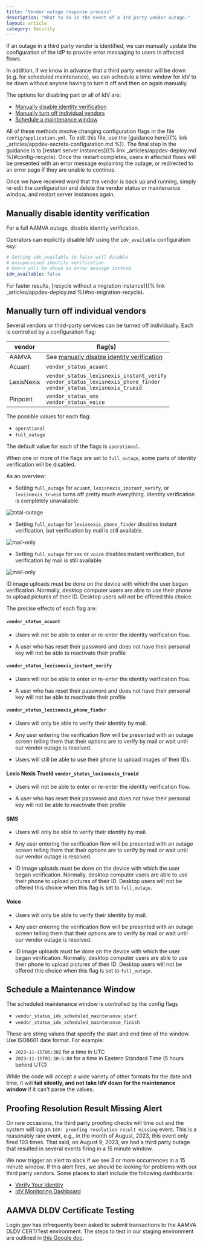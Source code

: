 ```yaml
---
title: "Vendor outage response process"
description: "What to do in the event of a 3rd party vendor outage."
layout: article
category: Security
---
```


If an outage in a third party vendor is identified, we can manually
update the configuration of the IdP to provide error messaging to
users in affected flows.

In addition, if we know in advance that a third party vendor will be
down (e.g. for scheduled maintenance), we can schedule a time window
for IdV to be down without anyone having to turn it off and then on
again manually.

The options for disabling part or all of IdV are:

* [Manually disable identity verification](#manually-disable-identity-verification)
* [Manually turn off individual vendors](#manually-turn-off-individual-vendors)
* [Schedule a maintenance window](#schedule-a-maintenance-window)

All of these methods involve changing configuration flags in the file
`config/application.yml`. To edit this file, use the [guidance
here]({% link _articles/appdev-secrets-configuration.md %}).  The
final step in the guidance is to [restart server instances]({% link
_articles/appdev-deploy.md %}#config-recycle). Once the restart completes, users in
affected flows will be presented with an error message explaining the
outage, or redirected to an error page if they are unable to continue.

Once we have received word that the vendor is back up and running,
simply re-edit the configuration and delete the vendor status or
maintenance window, and restart server instances again.

## Manually disable identity verification

For a full AAMVA outage, disable identity verification.

Operators can explicitly disable IdV using the `idv_available` configuration key:

```yaml
# Setting idv_available to false will disable
# unsupervised identity verification.
# Users will be shown an error message instead.
idv_available: false
```
For faster results, [recycle without a migration instance]({% link _articles/appdev-deploy.md %}#no-migration-recycle).

## Manually turn off individual vendors

Several vendors or third-party services can be turned off
individually. Each is controlled by a configuration flag:

| vendor | flag(s) |
|---------|------|
| AAMVA | See [manually disable identity verification](#manually-disable-identity-verification) |
| Acuant  | `vendor_status_acuant` |
| LexisNexis| `vendor_status_lexisnexis_instant_verify` <br> `vendor_status_lexisnexis_phone_finder` <br> `vendor_status_lexisnexis_trueid` |
| Pinpoint | `vendor_status_sms` <br> `vendor_status_voice` |

The possible values for each flag:

- `operational`
- `full_outage`

The default value for each of the flags is `operational`.

When one or more of the flags are set to `full_outage`, some parts of
identity verification will be disabled.

As an overview:

- Setting `full_outage` for `acuant`, `lexisnexis_instant_verify`, or
  `lexisnexis_trueid` turns off pretty much everything. Identity verification
  is completely unavailable.

![total-outage](https://github.com/18F/identity-handbook/assets/101212334/710b6e6f-e111-4acb-b568-b234efa03c74)

- Setting `full_outage` for `lexisnexis_phone_finder` disables instant
  verification, but verification by mail is still available.

![mail-only](https://github.com/18F/identity-handbook/assets/101212334/3785cf49-a813-4774-ab50-2afe36549c11)

- Setting `full_outage` for `sms` or `voice` disables instant
  verification, but verification by mail is still available.

![mail-only](https://github.com/18F/identity-handbook/assets/101212334/767b1145-0f98-4c05-9fba-b410caf548b7)

  ID image uploads must be done on the device with which the user
  began verification. Normally, desktop computer users are able to
  use their phone to upload pictures of their ID. Desktop users will
  not be offered this choice.

The precise effects of each flag are:

#### `vendor_status_acuant`
  - Users will not be able to enter or re-enter the identity
    verification flow.

  - A user who has reset their password and does not have their
    personal key will not be able to reactivate their profile

#### `vendor_status_lexisnexis_instant_verify`
  - Users will not be able to enter or re-enter the identity
    verification flow.

  - A user who has reset their password and does not have their
    personal key will not be able to reactivate their profile

#### `vendor_status_lexisnexis_phone_finder`
  - Users will only be able to verify their identity by mail.

  - Any user entering the verification flow will be presented with an
    outage screen telling them that their options are to verify by
    mail or wait until our vendor outage is resolved.

  - Users will still be able to use their phone to upload images of
    their IDs.

#### Lexis Nexis TrueId `vendor_status_lexisnexis_trueid`
  - Users will not be able to enter or re-enter the identity
    verification flow.

  - A user who has reset their password and does not have their
    personal key will not be able to reactivate their profile

#### SMS
  - Users will only be able to verify their identity by mail.

  - Any user entering the verification flow will be presented with an
    outage screen telling them that their options are to verify by
    mail or wait until our vendor outage is resolved.

  - ID image uploads must be done on the device with which the user
    began verification. Normally, desktop computer users are able to
    use their phone to upload pictures of their ID. Desktop users will
    not be offered this choice when this flag is set to `full_outage`.

#### Voice
  - Users will only be able to verify their identity by mail.

  - Any user entering the verification flow will be presented with an
    outage screen telling them that their options are to verify by
    mail or wait until our vendor outage is resolved.

  - ID image uploads must be done on the device with which the user
    began verification. Normally, desktop computer users are able to
    use their phone to upload pictures of their ID. Desktop users will
    not be offered this choice when this flag is set to `full_outage`.

## Schedule a Maintenance Window

The scheduled maintenance window is controlled by the config flags

* `vendor_status_idv_scheduled_maintenance_start`
* `vendor_status_idv_scheduled_maintenance_finish`

These are string values that specify the start and end time of the
window. Use ISO8601 date format. For example:

* `2023-11-15T05:30Z` for a time in UTC
* `2023-11-15T01:30-5:00` for a time in Eastern Standard Time (5 hours
  behind UTC)

While the code will accept a wide variety of other formats for the
date and time, it will **fail silently, and not take IdV down for the
maintenance window** if it can't parse the values.

## Proofing Resolution Result Missing Alert
On rare occasions, the third party proofing checks will time out and the
system will log an `IdV: proofing resolution result missing` event.
This is a reasonably rare event, e.g., in the month of August, 2023,
this event only fired 103 times. That said, on August 9, 2023, we had
a third party outage that resulted in several events firing in a 15 minute
window.

We now trigger an alert to slack if we see 3 or more occurrences in a
15 minute window. If this alert fires, we should be looking for problems
with our third party vendors. Some places to start include the following
dashboards:

- [Verify Your Identity](https://us-west-2.console.aws.amazon.com/cloudwatch/home?region=us-west-2#dashboards/dashboard/prod-idv-verify-your-identity-overview)
- [IdV Monitoring Dashboard](https://us-west-2.console.aws.amazon.com/cloudwatch/home?region=us-west-2#dashboards/dashboard/prod-idp-idv-vendors)

## AAMVA DLDV Certificate Testing

Login.gov has infrequently been asked to submit transactions to the AAMVA DLDV CERT/Test environment.
The steps to test in our staging environment are outlined in [this Google doc](https://docs.google.com/document/d/1lfeFOF_965AA8r4SnZFppUgGrZKaEvMagUh4GT5dgF8/edit).
